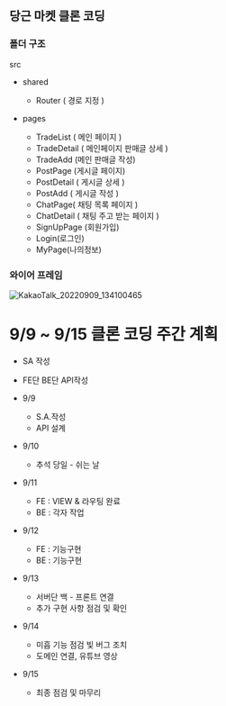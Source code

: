 ## 당근 마켓 클론 코딩

### 폴더 구조
src
- shared
  - Router ( 경로 지정 ) 

- pages
	-  TradeList ( 메인 페이지 )
	-  TradeDetail ( 메인페이지 판매글 상세 )
	-  TradeAdd (메인 판매글 작성)
	-  PostPage (게시글 페이지)
	-  PostDetail ( 게시글 상세 )
	-  PostAdd ( 게시글 작성 )
	- ChatPage( 채팅 목록 페이지 )
	- ChatDetail ( 채팅 주고 받는 페이지 )
	- SignUpPage (회원가입)
	- Login(로그인)
	- MyPage(나의정보)

### 와이어 프레임
![KakaoTalk_20220909_134100465](https://user-images.githubusercontent.com/110077966/189274670-ffe6687e-ded4-4b8a-8e65-67994dcab9ee.jpg)

# 9/9 ~ 9/15 클론 코딩 주간 계획

- SA 작성
- FE단 BE단 API작성
- 9/9
    - S.A.작성
    - API 설계
- 9/10
    - 추석 당일 - 쉬는 날
- 9/11
    - FE : VIEW & 라우팅 완료
    - BE : 각자 작업
- 9/12
    - FE : 기능구현
    - BE : 기능구현
    
- 9/13
    - 서버단 백 - 프론트 연결
    - 추가 구현 사항 점검 및 확인
- 9/14
    - 미흡 기능 점검 빛 버그 조치
    - 도메인 연결, 유튜브 영상
- 9/15
    - 최종 점검 및 마무리
